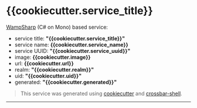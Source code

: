 # {{cookiecutter.service_title}}

[WampSharp](https://github.com/Code-Sharp/WampSharp) (C# on Mono) based service:

* service title: **"{{cookiecutter.service_title}}"**
* service name: **{{cookiecutter.service_name}}**
* service UUID: **"{{cookiecutter.service_uuid}}"**
* image: **{{cookiecutter.image}}**
* url: **{{cookiecutter.url}}**
* realm: **"{{cookiecutter.realm}}"**
* uid: **"{{cookiecutter.uid}}"**
* generated: **"{{cookiecutter.generated}}"**

> This service was generated using [cookiecutter](https://cookiecutter.readthedocs.io/) and [crossbar-shell](https://github.com/crossbario/crossbar-shell).

---
